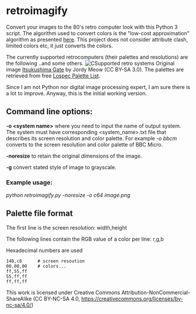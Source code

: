 # retroimagify

Convert your images to the 80's retro computer look with this Python 3 script. The algorithm used to convert colors is the "low-cost approximation" algorithm as presented [here](https://www.compuphase.com/cmetric.htm). This project does not consider attribute clash, limited colors etc, it just converts the colors. 

The currently supported retrocomputers (their palettes and resolutions) are the following ..and some others. 
![CSupported retro systems](https://github.com/t33bu/retroimagify/blob/master/Itsukushima.png)
Original image [Itsukushima Gate](https://en.wikipedia.org/wiki/Itsukushima_Shrine#/media/File:Itsukushima_Gate.jpg) by Jordy Meow (CC BY-SA 3.0). The palettes are retrieved from free [Lospec Palette List](https://lospec.com/palette-list).

 Since I am not Python nor digital image processing expert, I am sure there is a lot to improve. Anyway, this is the initial working version. 
 
## Command line options:

**-o \<system name>** where you need to input the name of output system. The system must have corresponding <system_name>.txt file that describes its screen resolution and color palette. For example _-o bbcm_ converts to the screen resolution and color palette of BBC Micro. 
  
**-noresize** to retain the original dimensions of the image.

**-g** convert stated style of image to grayscale.

### Example usage:
_python retroimagify.py -noresize -o c64 image.png_

## Palette file format

The first line is the screen resolution: width,height

The following lines contain the RGB value of a color per line: r,g,b

Hexadecimal numbers are used
```
140,c8      # screen resoution
00,00,00    # colors...
ff,55,ff
55,ff,ff
ff,ff,ff
```

This work is licensed under Creative Commons Attribution-NonCommercial-ShareAlike (CC BY-NC-SA 4.0, https://creativecommons.org/licenses/by-nc-sa/4.0/)
